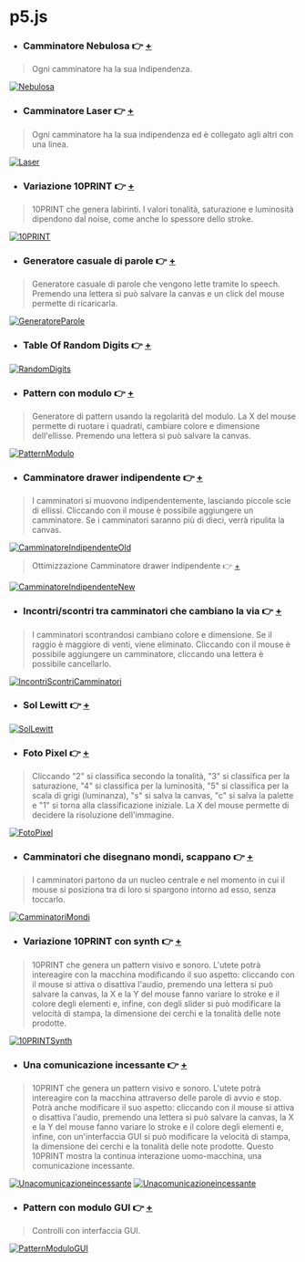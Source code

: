 # p5.js

- ### Camminatore Nebulosa :point_right: [+](https://editor.p5js.org/Lucilla/full/uXKREHXCr)
> Ogni camminatore ha la sua indipendenza.

[![Nebulosa](https://user-images.githubusercontent.com/76476647/112503831-89fd9500-8d8b-11eb-9f34-44593c963476.png "Nebulosa")](https://editor.p5js.org/Lucilla/full/uXKREHXCr)

- ### Camminatore Laser :point_right: [+](https://editor.p5js.org/Lucilla/full/HXl3ijnZo)
> Ogni camminatore ha la sua indipendenza ed è collegato agli altri con una linea.

[![Laser](https://user-images.githubusercontent.com/76476647/112503808-84a04a80-8d8b-11eb-9f64-a4432f07ef3c.jpg "Laser")](https://editor.p5js.org/Lucilla/full/HXl3ijnZo)

- ### Variazione 10PRINT :point_right: [+](https://editor.p5js.org/Lucilla/full/mbTFJkmko)
> 10PRINT che genera labirinti. I valori tonalità, saturazione e luminosità dipendono dal noise, come anche lo spessore dello stroke.

[![10PRINT](https://user-images.githubusercontent.com/76476647/112503773-7eaa6980-8d8b-11eb-9d09-dbb64431b527.png "10PRINT")](https://editor.p5js.org/Lucilla/full/mbTFJkmko)

- ### Generatore casuale di parole :point_right: [+](https://editor.p5js.org/Lucilla/full/UyXqNXNLw)
> Generatore casuale di parole che vengono lette tramite lo speech. Premendo una lettera si può salvare la canvas e un click del mouse permette di ricaricarla.

[![GeneratoreParole](https://user-images.githubusercontent.com/76476647/112503727-74886b00-8d8b-11eb-9a1e-791ff23c865a.png "GeneratoreParole")](https://editor.p5js.org/Lucilla/full/UyXqNXNLw)

- ### Table Of Random Digits :point_right: [+](https://editor.p5js.org/Lucilla/full/876zEWnEo)
[![RandomDigits](https://user-images.githubusercontent.com/76476647/112503643-64708b80-8d8b-11eb-8a0a-68d57ee78493.png "RandomDigits")](https://editor.p5js.org/Lucilla/full/876zEWnEo)

- ### Pattern con modulo :point_right: [+](https://editor.p5js.org/Lucilla/full/xZunQBMcj)
> Generatore di pattern usando la regolarità del modulo. La X del mouse permette di ruotare i quadrati, cambiare colore e dimensione dell'ellisse. Premendo una lettera si può salvare la canvas.

[![PatternModulo](https://user-images.githubusercontent.com/76476647/112503441-3723dd80-8d8b-11eb-8a8e-8fa457fd8d88.png "PatternModulo")](https://editor.p5js.org/Lucilla/full/xZunQBMcj)

- ### Camminatore drawer indipendente :point_right: [+](https://editor.p5js.org/Lucilla/full/rLL64Eppv)
> I camminatori si muovono indipendentemente, lasciando piccole scie di ellissi. Cliccando con il mouse è possibile aggiungere un camminatore. Se i camminatori saranno più di dieci, verrà ripulita la canvas.

[![CamminatoreIndipendenteOld](https://user-images.githubusercontent.com/76476647/121541765-ddd15f00-ca07-11eb-85d9-63c6770e2663.png "CamminatoreIndipendenteOld")](https://editor.p5js.org/Lucilla/full/rLL64Eppv)

> Ottimizzazione Camminatore drawer indipendente :point_right: [+](https://editor.p5js.org/Lucilla/full/04HMY0rpz)

[![CamminatoreIndipendenteNew](https://user-images.githubusercontent.com/76476647/121542088-1ffaa080-ca08-11eb-8a96-25654f3b347a.jpg "CamminatoreIndipendenteNew")](https://editor.p5js.org/Lucilla/full/04HMY0rpz)

- ### Incontri/scontri tra camminatori che cambiano la via :point_right: [+](https://editor.p5js.org/Lucilla/full/6DHJORxwr)
> I camminatori scontrandosi cambiano colore e dimensione. Se il raggio è maggiore di venti, viene eliminato. Cliccando con il mouse è possibile aggiungere un camminatore, cliccando una lettera è possibile cancellarlo.

[![IncontriScontriCamminatori](https://user-images.githubusercontent.com/76476647/113510164-be2a4000-9559-11eb-9a4e-eeb1eb5735ee.png "IncontriScontriCamminatori")](https://editor.p5js.org/Lucilla/full/6DHJORxwr)

- ### Sol Lewitt :point_right: [+](https://editor.p5js.org/Lucilla/full/_pgwB3LS8)
[![SolLewitt](https://user-images.githubusercontent.com/76476647/113612317-f7dd7280-964f-11eb-9e4f-b49591d53469.png "SolLewitt")](https://editor.p5js.org/Lucilla/full/_pgwB3LS8)

- ### Foto Pixel :point_right: [+](https://editor.p5js.org/Lucilla/full/ZtOJiqVRj)
> Cliccando "2" si classifica secondo la tonalità, "3" si classifica per la saturazione, "4" si classifica per la luminosità, "5" si classifica per la scala di grigi (luminanza), "s" si salva la canvas, "c" si salva la palette e "1" si torna alla classificazione iniziale. La X del mouse permette di decidere la risoluzione dell'immagine.

[![FotoPixel](https://user-images.githubusercontent.com/76476647/113616725-c4054b80-9655-11eb-9ca5-28e122867b00.jpg "FotoPixel")](https://editor.p5js.org/Lucilla/full/ZtOJiqVRj)

- ### Camminatori che disegnano mondi, scappano :point_right: [+](https://editor.p5js.org/Lucilla/full/gqLZYp3y5)
> I camminatori partono da un nucleo centrale e nel momento in cui il mouse si posiziona tra di loro si spargono intorno ad esso, senza toccarlo.

[![CamminatoriMondi](https://user-images.githubusercontent.com/76476647/114245668-36956480-9991-11eb-8c9e-8e89750cdc4c.png "CamminatoriMondi")](https://editor.p5js.org/Lucilla/full/gqLZYp3y5)

- ### Variazione 10PRINT con synth :point_right: [+](https://editor.p5js.org/Lucilla/full/QVE9gxFyz)
> 10PRINT che genera un pattern visivo e sonoro. L'utete potrà intereagire con la macchina modificando il suo aspetto: cliccando con il mouse si attiva o disattiva l'audio, premendo una lettera si può salvare la canvas, la X e la Y del mouse fanno variare lo stroke e il colore degli elementi e, infine, con degli slider si può modificare la velocità di stampa, la dimensione dei cerchi e la tonalità delle note prodotte.

[![10PRINTSynth](https://user-images.githubusercontent.com/76476647/114365379-b894b180-9b7a-11eb-8a06-230e40c73e74.png "10PRINTSynth")](https://editor.p5js.org/Lucilla/full/QVE9gxFyz)

- ### Una comunicazione incessante :point_right: [+](https://editor.p5js.org/Lucilla/full/-YHXxTK7l)
> 10PRINT che genera un pattern visivo e sonoro. L'utete potrà intereagire con la macchina attraverso delle parole di avvio e stop. Potrà anche modificare il suo aspetto: cliccando con il mouse si attiva o disattiva l'audio, premendo una lettera si può salvare la canvas, la X e la Y del mouse fanno variare lo stroke e il colore degli elementi e, infine, con un'interfaccia GUI si può modificare la velocità di stampa, la dimensione dei cerchi e la tonalità delle note prodotte. Questo 10PRINT mostra la continua interazione uomo-macchina, una comunicazione incessante.

[![Unacomunicazioneincessante](https://user-images.githubusercontent.com/76476647/122673627-8e421e80-d1d1-11eb-9ccc-515ea7349587.jpg
 "Unacomunicazioneincessante")](https://editor.p5js.org/Lucilla/full/-YHXxTK7l)
[![Unacomunicazioneincessante](https://user-images.githubusercontent.com/76476647/122671779-8b8efb80-d1c8-11eb-9932-837a91ee46d0.png "Unacomunicazioneincessante")](https://editor.p5js.org/Lucilla/full/-YHXxTK7l)

- ### Pattern con modulo GUI :point_right: [+](https://editor.p5js.org/Lucilla/full/oxfcPGMaN)
> Controlli con interfaccia GUI.

[![PatternModuloGUI](https://user-images.githubusercontent.com/76476647/116939158-24df6e00-ac6c-11eb-95e0-189b4083ba41.png "PatternModuloGUI")](https://editor.p5js.org/Lucilla/full/oxfcPGMaN)

